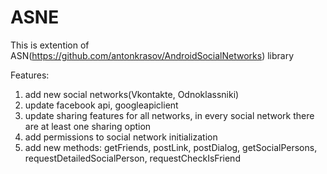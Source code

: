ASNE
====
This is extention of ASN(https://github.com/antonkrasov/AndroidSocialNetworks) library

Features:
1) add new social networks(Vkontakte, Odnoklassniki)
2) update facebook api, googleapiclient
3) update sharing features for all networks, in every social network there are at least one sharing option
4) add permissions to social network initialization 
5) add new methods: getFriends, postLink, postDialog, getSocialPersons, requestDetailedSocialPerson, requestCheckIsFriend
